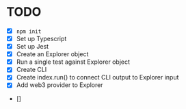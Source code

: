 # TODO

- [x] `npm init`
- [x] Set up Typescript
- [x] Set up Jest
- [x] Create an Explorer object
- [x] Run a single test against Explorer object
- [x] Create CLI
- [x] Create index.run() to connect CLI output to Explorer input
- [x] Add web3 provider to Explorer
- []
